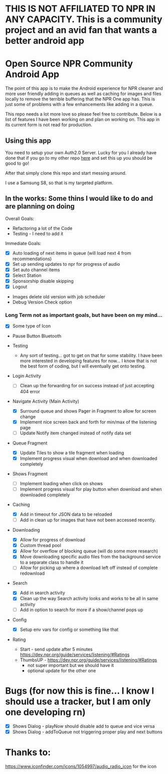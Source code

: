 # THIS IS NOT AFFILIATED TO NPR IN ANY CAPACITY. This is a community project and an avid fan that wants a better android app

# Open Source NPR Community Android App

The point of this app is to make the Android experience for NPR cleaner and more user friendly
adding in queues as well as caching for images and files locally to remove the terrible buffering
that the NPR One app has. This is just some of problems with a few enhancements like adding in a
queue.

This repo needs a lot more love so please feel free to contribute. Below is a list of features
I have been working on and plan on working on. This app in its current form is not read for 
production.

## Using this app

You need to setup your own Auth2.0 Server. Lucky for you I already have done that if you go to
my other repo [here](https://github.com/OpenSourceNPRCommunity/oauth2_proxy) and set this up you should be good to go!

After that simply clone this repo and start messing around.

I use a Samsung S8, so that is my targeted platform.

## In the works: Some thins I would like to do and are planning on doing

Overall Goals:
- Refactoring a lot of the Code
- Testing - I need to add it 

Immediate Goals:
- [X] Auto loading of next items in queue (will load next 4 from recommendations)
- [X] Set up sending updates to npr for progress of audio
- [X] Set auto channel items
- [X] Select Station
- [X] Sponsorship disable skipping
- [X] Logout
- Images delete old version with job scheduler
- Debug Version Check option

### Long Term not as important goals, but have been on my mind...

- [X] Some type of Icon
- Pause Button Bluetooth

- Testing
    - Any sort of testing... got to get on that for some stability. I have been more interested 
    in developing features for now... I know that is not the best form of coding, but I will 
    eventually get onto testing. 

- Login Activity
    - [ ] Clean up the forwarding for on success instead of just accepting 404 error

- Navigate Activity (Main Activity)
    - [X] Surround queue and shows Pager in Fragment to allow for screen change
    - [X] Implement nice screen back and forth for min/max of the listening page
    - [ ] Update Notify item changed instead of notify data set
    
- Queue Fragment
    - [X] Update Tiles to show a tile fragment when loading
    - [X] Implement progress visual when download and when downloaded completely

- Shows Fragment
    - [ ] Implement loading when click on shows
    - [ ] Implement progress visual for play button when download and when downloaded completely

- Caching
    - [X] Add in timeout for JSON data to be reloaded
    - [ ] Add in clean up for images that have not been accessed recently.

- Downloading
    - [X] Allow for progress of download
    - [X] Custom thread pool
    - [X] Allow for overflow of blocking queue (will do some more research)
    - [X] Move downloading specific audio files from the background service to a separate class to handle it
    - [ ] Allow for picking up where a download left off instead of complete redownload
    
- Search
    - [X] Add in search activity
    - [X] Clean up the way Search activity looks and works to be all in same activity
    - [ ] Add in option to search for more if a show/channel pops up

- Config
    - [X] Setup env vars for config or something like that 
    
- Rating
    - Start - send update after 5 minutes https://dev.npr.org/guide/services/listening/#Ratings 
    - ThumbsUP - https://dev.npr.org/guide/services/listening/#Ratings
        - not super important but we should have it
        - optional update for the other one
    

# Bugs (for now this is fine... I know I should use a tracker, but I am only one developing rn)
- [X] Shows Dialog - playNow should disable add to queue and vice versa
- [X] Shows Dialog - addToQueue not triggering proper play and next buttons

# Thanks to:
https://www.iconfinder.com/icons/1054997/audio_radio_icon for the icon